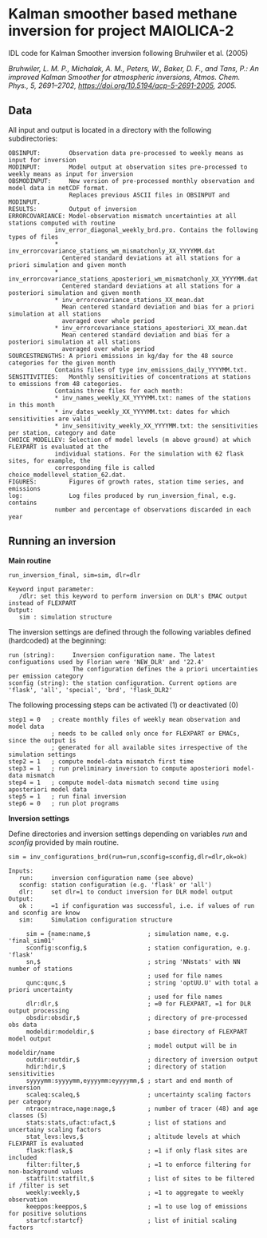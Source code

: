 # Kalman smoother based methane inversion for project MAIOLICA-2

IDL code for Kalman Smoother inversion following Bruhwiler et al. (2005)

*Bruhwiler, L. M. P., Michalak, A. M., Peters, W., Baker, D. F., and Tans, P.: An improved Kalman Smoother for atmospheric inversions, Atmos. Chem. Phys., 5, 2691–2702, https://doi.org/10.5194/acp-5-2691-2005, 2005.*

## Data

All input and output is located in a directory with the following subdirectories:

    OBSINPUT:        Observation data pre-processed to weekly means as input for inversion
    MODINPUT:        Model output at observation sites pre-processed to weekly means as input for inversion
    OBSMODINPUT:     New version of pre-processed monthly observation and model data in netCDF format.
                     Replaces previous ASCII files in OBSINPUT and MODINPUT.
    RESULTS:         Output of inversion
    ERRORCOVARIANCE: Model-observation mismatch uncertainties at all stations computed with routine
                 inv_error_diagonal_weekly_brd.pro. Contains the following types of files
                 * inv_errorcovariance_stations_wm_mismatchonly_XX_YYYYMM.dat
                   Centered standard deviations at all stations for a priori simulation and given month
                 * inv_errorcovariance_stations_aposteriori_wm_mismatchonly_XX_YYYYMM.dat
                   Centered standard deviations at all stations for a posteriori simulation and given month
                 * inv_errorcovariance_stations_XX_mean.dat
                   Mean centered standard deviation and bias for a priori simulation at all stations 
                   averaged over whole period
                 * inv_errorcovariance_stations_aposteriori_XX_mean.dat
                   Mean centered standard deviation and bias for a posteriori simulation at all stations
                   averaged over whole period
    SOURCESTRENGTHS: A priori emissions in kg/day for the 48 source categories for the given month
                 Contains files of type inv_emissions_daily_YYYYMM.txt.
    SENSITIVITIES:   Monthly sensitivities of concentrations at stations to emissions from 48 categories.
                 Contains three files for each month:
                 * inv_names_weekly_XX_YYYYMM.txt: names of the stations in this month
                 * inv_dates_weekly_XX_YYYYMM.txt: dates for which sensitivities are valid
                 * inv_sensitivity_weekly_XX_YYYYMM.txt: the sensitivities per station, category and date
    CHOICE_MODELLEV: Selection of model levels (m above ground) at which FLEXPART is evaluated at the
                 individual stations. For the simulation with 62 flask sites, for example, the 
                 corresponding file is called choice_modellevel_station_62.dat.
    FIGURES:         Figures of growth rates, station time series, and emissions
    log:             Log files produced by run_inversion_final, e.g. contains
                 number and percentage of observations discarded in each year

## Running an inversion

**Main routine**

    run_inversion_final, sim=sim, dlr=dlr
  
    Keyword input parameter:
       /dlr: set this keyword to perform inversion on DLR's EMAC output instead of FLEXPART
    Output:
       sim : simulation structure
       
The inversion settings are defined through the following variables defined (hardcoded) at the beginning:

    run (string):     Inversion configuration name. The latest configuations used by Florian were 'NEW_DLR' and '22.4'
                      The configuration defines the a priori uncertainties per emission category
    sconfig (string): the station configuration. Current options are 'flask', 'all', 'special', 'brd', 'flask_DLR2'

The following processing steps can be activated (1) or deactivated (0)

    step1 = 0   ; create monthly files of weekly mean observation and model data
                ; needs to be called only once for FLEXPART or EMACs, since the output is
                ; generated for all available sites irrespective of the simulation settings
    step2 = 1   ; compute model-data mismatch first time
    step3 = 1   ; run preliminary inversion to compute aposteriori model-data mismatch
    step4 = 1   ; compute model-data mismatch second time using aposteriori model data
    step5 = 1   ; run final inversion
    step6 = 0   ; run plot programs


**Inversion settings**

Define directories and inversion settings depending on variables *run* and *sconfig* provided by main routine.

    sim = inv_configurations_brd(run=run,sconfig=sconfig,dlr=dlr,ok=ok)
    
    Inputs:
       run:     inversion configuration name (see above)
       sconfig: station configuration (e.g. 'flask' or 'all')
       dlr:     set dlr=1 to conduct inversion for DLR model output 
    Output:
       ok :     =1 if configuration was successful, i.e. if values of run and sconfig are know
       sim:     Simulation configuration structure
       
         sim = {name:name,$                ; simulation name, e.g. 'final_sim01'
         sconfig:sconfig,$                 ; station configuration, e.g. 'flask'
         sn,$                              ; string 'NNstats' with NN number of stations 
                                           ; used for file names
         qunc:qunc,$                       ; string 'optUU.U' with total a priori uncertainty
                                           ; used for file names 
         dlr:dlr,$                         ; =0 for FLEXPART, =1 for DLR output processing
         obsdir:obsdir,$                   ; directory of pre-processed obs data
         modeldir:modeldir,$               ; base directory of FLEXPART model output
                                           ; model output will be in modeldir/name
         outdir:outdir,$                   ; directory of inversion output
         hdir:hdir,$                       ; directory of station sensitivities
         syyyymm:syyyymm,eyyyymm:eyyyymm,$ ; start and end month of inversion
         scaleq:scaleq,$                   ; uncertainty scaling factors per category
         ntrace:ntrace,nage:nage,$         ; number of tracer (48) and age classes (5)
         stats:stats,ufact:ufact,$         ; list of stations and uncertainy scaling factors
         stat_levs:levs,$                  ; altitude levels at which FLEXPART is evaluated
         flask:flask,$                     ; =1 if only flask sites are included
         filter:filter,$                   ; =1 to enforce filtering for non-background values
         statfilt:statfilt,$               ; list of sites to be filtered if /filter is set
         weekly:weekly,$                   ; =1 to aggregate to weekly observation
         keeppos:keeppos,$                 ; =1 to use log of emissions for positive solutions
         startcf:startcf}                  ; list of initial scaling factors
